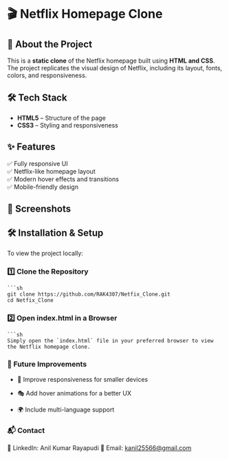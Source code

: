 # 🎬 Netflix Homepage Clone  

## 🚀 About the Project  
This is a **static clone** of the Netflix homepage built using **HTML and CSS**. The project replicates the visual design of Netflix, including its layout, fonts, colors, and responsiveness.  

## 🛠️ Tech Stack  
- **HTML5** – Structure of the page  
- **CSS3** – Styling and responsiveness  

## ✨ Features  
✅ Fully responsive UI  
✅ Netflix-like homepage layout  
✅ Modern hover effects and transitions  
✅ Mobile-friendly design  

## 📸 Screenshots  


## 🛠️ Installation & Setup  
To view the project locally:  

### 1️⃣ Clone the Repository  
    ```sh
    git clone https://github.com/RAK4307/Netfix_Clone.git
    cd Netfix_Clone

### 2️⃣ Open index.html in a Browser
    ```sh
    Simply open the `index.html` file in your preferred browser to view the Netflix homepage clone.

### 🎨 Future Improvements
- 🌟 Improve responsiveness for smaller devices

- 🎭 Add hover animations for a better UX

- 🌍 Include multi-language support

### 📬 Contact
🔗 LinkedIn: Anil Kumar Rayapudi
📧 Email: kanil25566@gmail.com
